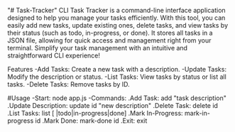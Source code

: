 "# Task-Tracker" 
CLI Task Tracker is a command-line interface application designed to help you manage your tasks efficiently. With this tool, you can easily add new tasks, update existing ones, delete tasks, and view tasks by their status (such as todo, in-progress, or done). It stores all tasks in a JSON file, allowing for quick access and management right from your terminal. Simplify your task management with an intuitive and straightforward CLI experience!

Features
-Add Tasks: Create a new task with a description.
-Update Tasks: Modify the description or status.
-List Tasks: View tasks by status or list all tasks.
-Delete Tasks: Remove tasks by ID.


#Usage
-Start:
   node app.js
-Commands:
.Add Task: add "task description"
.Update Description: update id "new description"
.Delete Task: delete id
.List Tasks: list [ |todo|in-progress|done]
.Mark In-Progress: mark-in-progress id
.Mark Done: mark-done id
.Exit: exit